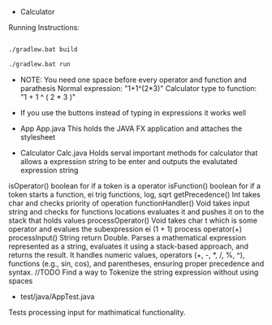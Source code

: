 
* Calculator

Running Instructions:
```bash

./gradlew.bat build    

./gradlew.bat run

```
* NOTE:
You need one space before every operator and function and parathesis
Normal expression: "1+1^(2*3)"
Calculator type to function: "1 + 1 ^ ( 2 * 3 )"

* If you use the buttons instead of typing in expressions it works well 

* App
App.java
This holds the JAVA FX application and attaches the stylesheet

* Calculator
Calc.java
Holds serval important methods for calculator that allows a expression string to be enter and outputs the evalutated expression string

isOperator() boolean for if a token is a operator
isFunction() boolean for if a token starts a function, ei trig functions, log, sqrt
getPrecedence() Int takes char and checks priority of operation
functionHandler() Void takes input string and checks for functions locations evaluates it and pushes it on to the stack that holds values
processOperator() Void takes char t which is some operator and evalues the subexpression ei (1 + 1) process operator(+)
processInput() String return Double. Parses a mathematical expression represented as a string, evaluates it using a stack-based approach, and returns the result. It handles numeric values, operators (+, -, *, /, %, ^), functions (e.g., sin, cos), and parentheses, ensuring proper precedence and syntax.
//TODO 
Find a way to Tokenize the string expression without using spaces 


* test/java/AppTest.java

Tests processing input for mathimatical functionality.

